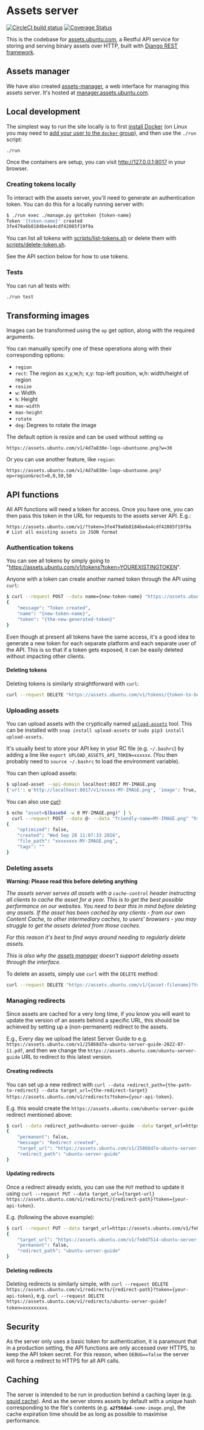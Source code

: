 # Assets server

[![CircleCI build status](https://circleci.com/gh/canonical-web-and-design/assets.ubuntu.com.svg?style=shield)](https://circleci.com/gh/canonical-web-and-design/assets.ubuntu.com)
[![Coverage Status](https://coveralls.io/repos/github/ubuntudesign/assets-server/badge.svg?branch=main)](https://coveralls.io/github/ubuntudesign/assets-server?branch=main)

This is the codebase for [assets.ubuntu.com](https://assets.ubuntu.com), a Restful API service for storing and serving binary assets over HTTP, built with [Django REST framework](http://www.django-rest-framework.org/).

## Assets manager

We have also created [assets-manager](https://github.com/ubuntudesign/assets-manager/), a web interface for managing this assets server. It's hosted at [manager.assets.ubuntu.com](https://manager.assets.ubuntu.com).

## Local development

The simplest way to run the site locally is to first [install Docker](https://docs.docker.com/engine/installation/) (on Linux you may need to [add your user to the `docker` group](https://docs.docker.com/engine/installation/linux/linux-postinstall/)), and then use the `./run` script:

``` bash
./run
```

Once the containers are setup, you can visit <http://127.0.0.1:8017> in your browser.

### Creating tokens locally

To interact with the assets server, you'll need to generate an authentication token. You can do this for a locally running server with:

``` bash
$ ./run exec ./manage.py gettoken {token-name}
Token '{token-name}' created
3fe479a6b8184be4a4cdf42085f19f9a
```

You can list all tokens with [scripts/list-tokens.sh](scripts/list-tokens.sh) or delete them with [scripts/delete-token.sh](scripts/delete-token.sh).

See the API section below for how to use tokens.

### Tests

You can run all tests with:

``` bash
./run test
```

## Transforming images

Images can be transformed using the `op` get option, along with the required arguments.

You can manually specify one of these operations along with their corresponding options:
 - `region`
  - `rect`: The region as x,y,w,h; x,y: top-left position, w,h: width/height of region
 - `resize`
  - `w`: Width
  - `h`: Height
  - `max-width`
  - `max-height`
 - `rotate`
  - `deg`: Degrees to rotate the image

The default option is resize and can be used without setting `op`

```
https://assets.ubuntu.com/v1/4d7a830e-logo-ubuntuone.png?w=30
```

Or you can use another feature, like `region`:

```
https://assets.ubuntu.com/v1/4d7a830e-logo-ubuntuone.png?op=region&rect=0,0,50,50
```

## API functions

All API functions will need a token for access. Once you have one, you can then pass this token in the URL for requests to the assets server API. E.g.:

```
https://assets.ubuntu.com/v1/?token=3fe479a6b8184be4a4cdf42085f19f9a  # List all existing assets in JSON format
```

### Authentication tokens

You can see all tokens by simply going to "https://assets.ubuntu.com/v1/tokens?token=YOUREXISTINGTOKEN".

Anyone with a token can create another named token through the API using `curl`:

``` bash
$ curl --request POST --data name={new-token-name} "https://assets.ubuntu.com/v1/tokens?token={your-existing-token}"
{
    "message": "Token created", 
    "name": "{new-token-name}", 
    "token": "{the-new-generated-token}"
}
```

Even though at present all tokens have the same access, it's a good idea to generate a new token for each separate platform and each separate user of the API. This is so that if a token gets exposed, it can be easily deleted without impacting other clients.

#### Deleting tokens

Deleting tokens is similarly straightforward with `curl`:

``` bash
curl --request DELETE "https://assets.ubuntu.com/v1/tokens/{token-to-be-deleted}?token={your-api-token}"
```

### Uploading assets

You can upload assets with the cryptically named [`upload-assets`](https://github.com/canonical/canonicalwebteam.upload-assets) tool. This can be installed with `snap install upload-assets` or `sudo pip3 install upload-assets`.

It's usually best to store your API key in your RC file (e.g. `~/.bashrc`) by adding a line like `export UPLOAD_ASSETS_API_TOKEN=xxxxxx`. (You then probably need to `source ~/.bashrc` to load the environment variable).

You can then upload assets:

``` bash
$ upload-asset --api-domain localhost:8017 MY-IMAGE.png
{'url': u'http://localhost:8017/v1/xxxxx-MY-IMAGE.png', 'image': True, 'created': u'Tue Sep 27 16:13:22 2016', 'file_path': u'xxxxx-MY-IMAGE.png', 'tags': u''}
```

You can also use [curl](https://curl.haxx.se/docs/manpage.html):

``` bash
$ echo "asset=$(base64 -w 0 MY-IMAGE.png)" | \
  curl --request POST --data @- --data "friendly-name=MY-IMAGE.png" "https://assets.ubuntu.com/v1/?token={your-api-token}"
{
    "optimized": false,
    "created": "Wed Sep 28 11:07:33 2016",
    "file_path": "xxxxxxxx-MY-IMAGE.png",
    "tags": ""
}
```

### Deleting assets

**Warning: Please read this before deleting anything**

_The assets server serves all assets with a `cache-control` header instructing all clients to cache the asset for a year. This is to get the best possible performance on our websites. You need to bear this in mind before deleting any assets. If the asset has been cached by any clients - from our own Content Cache, to other intermediary caches, to users' browsers - you may struggle to get the assets deleted from those caches._

_For this reason it's best to find ways around needing to regularly delete assets._

_This is also why the [assets manager](https://manager.assets.ubuntu.com) doesn't support deleting assets through the interface._

To delete an assets, simply use `curl` with the `DELETE` method:

``` bash
curl --request DELETE "https://assets.ubuntu.com/v1/{asset-filename}?token={your-api-token}"
```

### Managing redirects

Since assets are cached for a very long time, if you know you will want to update the version of an assets behind a specific URL, this should be achieved by setting up a (non-permanent) redirect to the assets.

E.g., Every day we upload the latest Server Guide to e.g. `https://assets.ubuntu.com/v1/25868d7a-ubuntu-server-guide-2022-07-11.pdf`, and then we change the `https://assets.ubuntu.com/ubuntu-server-guide` URL to redirect to this latest version.

#### Creating redirects

You can set up a new redirect with `curl --data redirect_path={the-path-to-redirect} --data target_url={the-redirect-target} https://assets.ubuntu.com/v1/redirects?token={your-api-token}`.

E.g. this would create the `https://assets.ubuntu.com/ubuntu-server-guide` redirect mentioned above:

``` bash
$ curl --data redirect_path=ubuntu-server-guide --data target_url=https://assets.ubuntu.com/v1/25868d7a-ubuntu-server-guide-2022-07-11.pdf "https://assets.ubuntu.com/v1/redirects?token=xxxxxxxxxxx"
{
    "permanent": false, 
    "message": "Redirect created", 
    "target_url": "https://assets.ubuntu.com/v1/25868d7a-ubuntu-server-guide-2022-07-11.pdf", 
    "redirect_path": "ubuntu-server-guide"
}
```

#### Updating redirects

Once a redirect already exists, you can use the `PUT` method to update it using `curl --request PUT --data target_url={target-url} https://assets.ubuntu.com/v1/redirects/{redirect-path}?token={your-api-token}`.

E.g. (following the above example):

``` bash
$ curl --request PUT --data target_url=https://assets.ubuntu.com/v1/fe8d7514-ubuntu-server-guide-2022-07-13.pdf "https://assets.ubuntu.com/v1/redirects/ubuntu-server-guide?token=xxxxxxxxx"
{
    "target_url": "https://assets.ubuntu.com/v1/fe8d7514-ubuntu-server-guide-2022-07-13.pdf", 
    "permanent": false, 
    "redirect_path": "ubuntu-server-guide"
}
```

#### Deleting redirects

Deleting redirects is similarly simple, with `curl --request DELETE https://assets.ubuntu.com/v1/redirects/{redirect-path}?token={your-api-token}`, e.g. `curl --request DELETE https://assets.ubuntu.com/v1/redirects/ubuntu-server-guide?token=xxxxxxxxx`.

## Security

As the server only uses a basic token for authentication, it is paramount that in a production setting, the API functions are only accessed over HTTPS, to keep the API token secret. For this reason, when `DEBUG==false` the server will force a redirect to HTTPS for all API calls.

## Caching

The server is intended to be run in production behind a caching layer (e.g. [squid cache](http://www.squid-cache.org/)). And as the server stores assets by default with a unique hash corresponding to the file's contents (e.g. <code><b>a2f56da4</b>-some-image.png</code>), the cache expiration time should be as long as possible to maximise performance.
